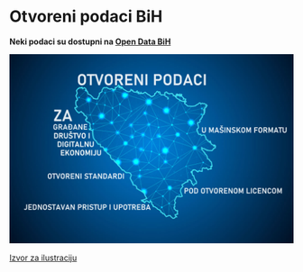 # Otvoreni podaci BiH
**Neki podaci su dostupni na [Open Data BiH](https://github.com/Open-Data-BiH/open-data)**


![Otvoreni podaci BiH](https://raw.githubusercontent.com/Open-Data-BiH/.github/main/profile/OpenDataBiH-1.jpg)

[Izvor za ilustraciju](https://novine.ba/2020/12/22/wb-kako-javni-podaci-i-digitalizacija-mogu-potaci-ekonomski-razvoj-i-inovacije-u-bih/)
